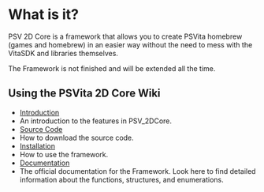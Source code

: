 # What is it?

PSV 2D Core is a framework that allows you to create PSVita homebrew (games and homebrew) in an easier way without the need to mess with the VitaSDK and libraries themselves.

The Framework is not finished and will be extended all the time.



## Using the PSVita 2D Core Wiki

* [Introduction](Start/Introduction.md)
* An introduction to the features in PSV_2DCore.
* [Source Code](Start/Source_Code.md)
* How to download the source code.
* [Installation](Start/Installation.md)
* How to use the framework.
* [Documentation](Documentation/Index.md)
* The official documentation for the Framework. Look here to find detailed information about the functions, structures, and enumerations.

